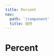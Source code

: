 ```yaml
---
title: Percent
nav:
  path: '/component'
  title: 组件
---
```


# Percent

<code src="./demo/index" />
